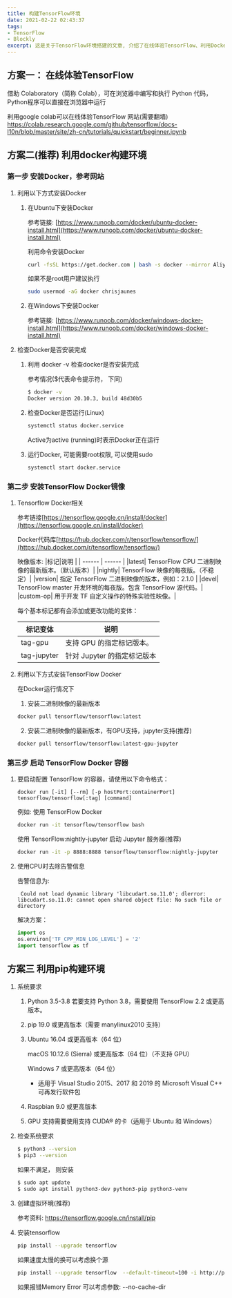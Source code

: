```yaml
---
title: 构建TensorFlow环境
date: 2021-02-22 02:43:37
tags: 
- TensorFlow
- Blockly
excerpt: 这是关于TensorFlow环境搭建的文章, 介绍了在线体验TensorFlow、利用Docker搭建TensorFlow、利用pip安装TensorFlow。
---
```

## 方案一： 在线体验TensorFlow

借助 Colaboratory（简称 Colab），可在浏览器中编写和执行 Python 代码，Python程序可以直接在浏览器中运行    

利用google colab可以在线体验TensorFlow
网站(需要翻墙)
https://colab.research.google.com/github/tensorflow/docs-l10n/blob/master/site/zh-cn/tutorials/quickstart/beginner.ipynb

## 方案二(推荐) 利用docker构建环境

### 第一步 安装Docker，参考网站

1. 利用以下方式安装Docker

    1. 在Ubuntu下安装Docker

        参考链接: [https://www.runoob.com/docker/ubuntu-docker-install.html](https://www.runoob.com/docker/ubuntu-docker-install.html) 

        利用命令安装Docker
        ```bash
        curl -fsSL https://get.docker.com | bash -s docker --mirror Aliyun
        ```
        如果不是root用户建议执行
        ```bash
        sudo usermod -aG docker chrisjaunes
        ```

    2. 在Windows下安装Docker

        参考链接: [https://www.runoob.com/docker/windows-docker-install.html](https://www.runoob.com/docker/windows-docker-install.html)


2. 检查Docker是否安装完成
    
    1. 利用 docker -v 检查docker是否安装完成
    
        参考情况($代表命令提示符， 下同)

        ```bash
        $ docker -v
        Docker version 20.10.3, build 48d30b5
        ```
    2. 检查Docker是否运行(Linux)

        ```bash
        systemctl status docker.service
         ```

        Active为active (running)时表示Docker正在运行

    3. 运行Docker, 可能需要root权限, 可以使用sudo
        ```bash
        systemctl start docker.service
        ```


### 第二步 安装TensorFlow Docker镜像
1. Tensorflow Docker相关

    参考链接[https://tensorflow.google.cn/install/docker](https://tensorflow.google.cn/install/docker)

    Docker代码库[https://hub.docker.com/r/tensorflow/tensorflow/](https://hub.docker.com/r/tensorflow/tensorflow/)
    
    映像版本:
    |标记|说明 |
    | ------ | ------ |
    |latest| TensorFlow CPU 二进制映像的最新版本。（默认版本）|
    |nightly| TensorFlow 映像的每夜版。（不稳定）|
    |version| 指定 TensorFlow 二进制映像的版本，例如：2.1.0 |
    |devel| TensorFlow master 开发环境的每夜版。包含 TensorFlow 源代码。|
    |custom-op| 用于开发 TF 自定义操作的特殊实验性映像。|

    每个基本标记都有会添加或更改功能的变体：

    |标记变体|说明|
    | --- | --- |
    |tag-gpu|支持 GPU 的指定标记版本。|
    |tag-jupyter|针对 Jupyter 的指定标记版本|


2. 利用以下方式安装TensorFlow Docker
    
    在Docker运行情况下

    1. 安装二进制映像的最新版本

    ```bash
    docker pull tensorflow/tensorflow:latest
    ```

    2. 安装二进制映像的最新版本，有GPU支持，jupyter支持(推荐)

    ```bash
    docker pull tensorflow/tensorflow:latest-gpu-jupyter
    ```


### 第三步 启动 TensorFlow Docker 容器

1. 要启动配置 TensorFlow 的容器，请使用以下命令格式：

    ```shell
    docker run [-it] [--rm] [-p hostPort:containerPort] tensorflow/tensorflow[:tag] [command]
    ```

    例如:
    使用 TensorFlow Docker
    ```bash
    docker run -it tensorflow/tensorflow bash
    ```
    使用 TensorFlow:nightly-jupyter 启动 Jupyter 服务器(推荐)
    ```bash
    docker run -it -p 8888:8888 tensorflow/tensorflow:nightly-jupyter
    ```
2. 使用CPU时去除告警信息

    告警信息为: 

        Could not load dynamic library 'libcudart.so.11.0'; dlerror: libcudart.so.11.0: cannot open shared object file: No such file or directory
    
    解决方案：

    ```python
    import os
    os.environ['TF_CPP_MIN_LOG_LEVEL'] = '2'
    import tensorflow as tf
    ```
 
## 方案三 利用pip构建环境
1.  系统要求

    1. Python 3.5-3.8 若要支持 Python 3.8，需要使用 TensorFlow 2.2 或更高版本。
    
    2. pip 19.0 或更高版本（需要 manylinux2010 支持）
    
    3. Ubuntu 16.04 或更高版本（64 位）
    
        macOS 10.12.6 (Sierra) 或更高版本（64 位）（不支持 GPU）
    
        Windows 7 或更高版本（64 位）
        * 适用于 Visual Studio 2015、2017 和 2019 的 Microsoft Visual C++ 可再发行软件包
    
    4. Raspbian 9.0 或更高版本
    
    5. GPU 支持需要使用支持 CUDA® 的卡（适用于 Ubuntu 和 Windows）

2. 检查系统要求
    
    ```bash
    $ python3 --version
    $ pip3 --version
    ```

    如果不满足， 则安装

    ```bash
    $ sudo apt update
    $ sudo apt install python3-dev python3-pip python3-venv
    ```

3. 创建虚拟环境(推荐)

    参考资料: https://tensorflow.google.cn/install/pip

4. 安装tensorflow
    
    ```bash
    pip install --upgrade tensorflow
    ```
    
    如果速度太慢的换可以考虑换个源
    
    ```bash
    pip install --upgrade tensorflow  --default-timeout=100 -i http://pypi.douban.com/simple/ --trusted-host pypi.douban.com
    ```

    如果报错Memory Error 可以考虑参数: --no-cache-dir
